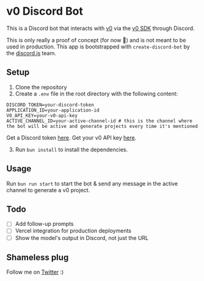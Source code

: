 # v0 Discord Bot

This is a Discord bot that interacts with [v0](https://v0.dev) via the [v0 SDK](https://www.npmjs.com/package/v0-sdk) through Discord.

This is only really a proof of concept (for now 👀) and is not meant to be used in production. This app is bootstrapped with `create-discord-bot` by the [discord.js](https://discord.js.org) team.

## Setup

1. Clone the repository
2. Create a `.env` file in the root directory with the following content:

```env
DISCORD_TOKEN=your-discord-token
APPLICATION_ID=your-application-id
V0_API_KEY=your-v0-api-key
ACTIVE_CHANNEL_ID=your-active-channel-id # this is the channel where the bot will be active and generate projects every time it's mentioned
```

Get a Discord token [here](https://discord.com/developers/applications).
Get your v0 API key [here](https://v0.dev/chat/settings/keys).

3. Run `bun install` to install the dependencies.

## Usage

Run `bun run start` to start the bot & send any message in the active channel to generate a v0 project.

## Todo

- [ ] Add follow-up prompts
- [ ] Vercel integration for production deployments
- [ ] Show the model's output in Discord, not just the URL

## Shameless plug

Follow me on [Twitter](https://twitter.com/ex0t1clol) :)
